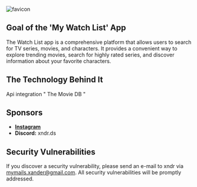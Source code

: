 ![favicon](https://github.com/xndrgit/mywatchlist-xndr/assets/115892862/c5812e9b-b279-4ba1-96f8-9d6955afc826)


## Goal of the 'My Watch List' App

The Watch List app is a comprehensive platform that allows users to search for TV series, movies, and characters. It provides a convenient way to explore trending movies, search for highly rated series, and discover information about your favorite characters.


## The Technology Behind It

Api integration " The Movie DB "

## Sponsors
- **[Instagram](https://www.instagram.com/xndr.ig/)**
- **Discord:** xndr.ds

## Security Vulnerabilities

If you discover a security vulnerability, please send an e-mail to xndr via [mymails.xander@gmail.com](mailto:mymails.xander@gmail.com). All security vulnerabilities will be promptly addressed.
